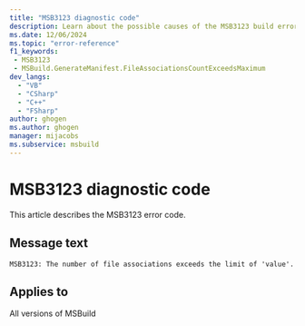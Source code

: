 ```yaml
---
title: "MSB3123 diagnostic code"
description: Learn about the possible causes of the MSB3123 build error, and get troubleshooting tips.
ms.date: 12/06/2024
ms.topic: "error-reference"
f1_keywords:
 - MSB3123
 - MSBuild.GenerateManifest.FileAssociationsCountExceedsMaximum
dev_langs:
  - "VB"
  - "CSharp"
  - "C++"
  - "FSharp"
author: ghogen
ms.author: ghogen
manager: mijacobs
ms.subservice: msbuild
---
```


# MSB3123 diagnostic code

<!-- :::ErrorDefinitionDescription::: -->
<!-- :::editable-content name="introDescription"::: -->
This article describes the MSB3123 error code.
<!-- :::editable-content-end::: -->

## Message text

`MSB3123: The number of file associations exceeds the limit of 'value'.`

<!-- :::editable-content name="postOutputDescription"::: -->
<!--
{StrBegin="MSB3123: "}
-->
<!-- :::editable-content-end::: -->
<!-- :::ErrorDefinitionDescription-end::: -->

## Applies to

All versions of MSBuild
